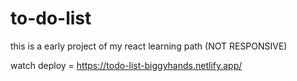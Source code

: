 # to-do-list
this is a early project of my react learning path (NOT RESPONSIVE)

watch deploy = https://todo-list-biggyhands.netlify.app/
